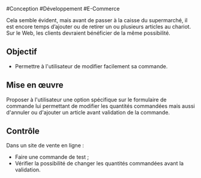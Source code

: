 
#Conception #Développement #E-Commerce

Cela semble évident, mais avant de passer à la caisse du supermarché, il est encore temps d’ajouter ou de retirer un ou plusieurs articles au chariot. Sur le Web, les clients devraient bénéficier de la même possibilité.

Objectif
--------

*   Permettre à l'utilisateur de modifier facilement sa commande.

Mise en œuvre
-------------

Proposer à l'utilisateur une option spécifique sur le formulaire de commande lui permettant de modifier les quantités commandées mais aussi d'annuler ou d'ajouter un article avant validation de la commande.

Contrôle
--------

Dans un site de vente en ligne :

*   Faire une commande de test ;
*   Vérifier la possibilité de changer les quantités commandées avant la validation.
